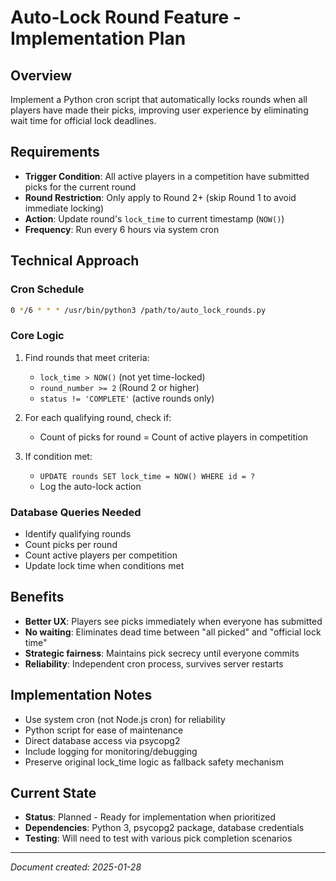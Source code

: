 # Auto-Lock Round Feature - Implementation Plan

## Overview
Implement a Python cron script that automatically locks rounds when all players have made their picks, improving user experience by eliminating wait time for official lock deadlines.

## Requirements
- **Trigger Condition**: All active players in a competition have submitted picks for the current round
- **Round Restriction**: Only apply to Round 2+ (skip Round 1 to avoid immediate locking)
- **Action**: Update round's `lock_time` to current timestamp (`NOW()`)
- **Frequency**: Run every 6 hours via system cron

## Technical Approach

### Cron Schedule
```bash
0 */6 * * * /usr/bin/python3 /path/to/auto_lock_rounds.py
```

### Core Logic
1. Find rounds that meet criteria:
   - `lock_time > NOW()` (not yet time-locked)
   - `round_number >= 2` (Round 2 or higher)
   - `status != 'COMPLETE'` (active rounds only)

2. For each qualifying round, check if:
   - Count of picks for round = Count of active players in competition

3. If condition met:
   - `UPDATE rounds SET lock_time = NOW() WHERE id = ?`
   - Log the auto-lock action

### Database Queries Needed
- Identify qualifying rounds
- Count picks per round
- Count active players per competition
- Update lock time when conditions met

## Benefits
- **Better UX**: Players see picks immediately when everyone has submitted
- **No waiting**: Eliminates dead time between "all picked" and "official lock time"
- **Strategic fairness**: Maintains pick secrecy until everyone commits
- **Reliability**: Independent cron process, survives server restarts

## Implementation Notes
- Use system cron (not Node.js cron) for reliability
- Python script for ease of maintenance
- Direct database access via psycopg2
- Include logging for monitoring/debugging
- Preserve original lock_time logic as fallback safety mechanism

## Current State
- **Status**: Planned - Ready for implementation when prioritized
- **Dependencies**: Python 3, psycopg2 package, database credentials
- **Testing**: Will need to test with various pick completion scenarios

---
*Document created: 2025-01-28*